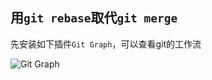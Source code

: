 ## 用`git rebase`取代`git merge`

先安装如下插件`Git Graph`，可以查看git的工作流

![Git Graph](https://github.com/ys558/tech-blog-code/tree/master/10-git-learn/img/01.png)

